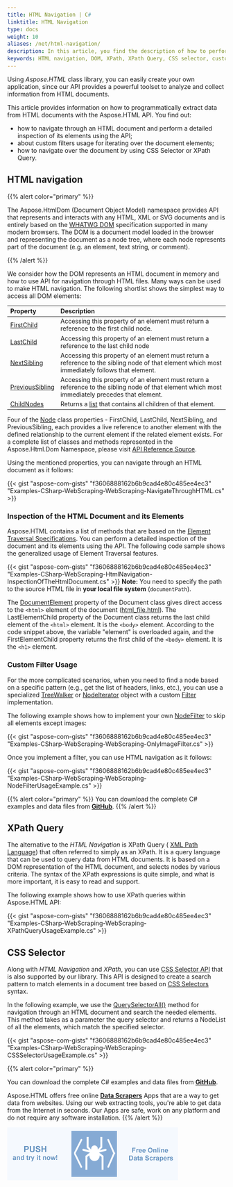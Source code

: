 ```yaml
---
title: HTML Navigation | C#
linktitle: HTML Navigation
type: docs
weight: 10
aliases: /net/html-navigation/
description: In this article, you find the description of how to perform a detailed inspection of the HTML document and its elements using the API, about custom filters usage for iterating over the document elements, how to navigate over the document by using CSS Selector or XPath.
keywords: HTML navigation, DOM, XPath, XPath Query, CSS selector, custom filter, C# example
---
```


<link href="./../../style.css" rel="stylesheet" type="text/css" />

Using *Aspose.HTML* class library, you can easily create your own application, since our API provides a powerful toolset to analyze and collect information from HTML documents.

This article provides information on how to programmatically extract data from HTML documents with the Aspose.HTML API. You find out:
 - how to  navigate through an HTML document and  perform a detailed inspection of its elements using the API;
 - about custom filters usage for iterating over the document elements;
 - how to navigate over the document by using CSS Selector or XPath Query.

## **HTML navigation**

{{% alert color="primary" %}}

The Aspose.HtmlDom (Document Object Model) namespace provides API that represents and interacts with any HTML, XML or SVG documents and is entirely based on the [WHATWG DOM](https://dom.spec.whatwg.org/) specification supported in many modern browsers. The DOM is a document model loaded in the browser and representing the document as a node tree, where each node represents part of the document (e.g. an element, text string, or comment).

{{% /alert %}}  

We consider how the DOM represents an HTML document in memory and how to use API for navigation through HTML files. Many ways can be used to make HTML navigation. The following shortlist shows the simplest way to access all DOM elements:

|**Property**|**Description**|
| :- | :- |
|[FirstChild](https://apireference.aspose.com/net/html/aspose.html.dom/node/properties/firstchild)|Accessing this property of an element must return a reference to the first child node.|
|[LastChild](https://apireference.aspose.com/net/html/aspose.html.dom/node/properties/lastchild)|Accessing this property of an element must return a reference to the last child node|
|[NextSibling](https://apireference.aspose.com/net/html/aspose.html.dom/node/properties/nextsibling)|Accessing this property of an element must return a reference to the sibling node of that element which most immediately follows that element.|
|[PreviousSibling](https://apireference.aspose.com/net/html/aspose.html.dom/node/properties/previoussibling)|Accessing this property of an element must return a reference to the sibling node of that element which most immediately precedes that element.|
|[ChildNodes](https://apireference.aspose.com/net/html/aspose.html.dom/node/properties/childnodes)|Returns a [list](https://apireference.aspose.com/net/html/aspose.html.collections/nodelist) that contains all children of that element.|

Four of the [Node](https://apireference.aspose.com/html/net/aspose.html.dom/node)  class properties - FirstChild, LastChild, NextSibling, and PreviousSibling, each provides a live reference to another element with the defined relationship to the current element if the related element exists. For a complete list of classes and methods represented in the Aspose.Html.Dom Namespace, please visit [API Reference Source](https://apireference.aspose.com/html/net/aspose.html.dom).

Using the mentioned properties, you can navigate through an HTML document as it follows:

{{< gist "aspose-com-gists" "f3606888162b6b9cad4e80c485ee4ec3" "Examples-CSharp-WebScraping-WebScraping-NavigateThroughHTML.cs" >}}

### **Inspection of the HTML Document and its Elements**

Aspose.HTML contains a list of methods that are based on the [Element Traversal Specifications](https://www.w3.org/TR/ElementTraversal/). You can perform a detailed inspection of the document and its elements using the API. The following code sample shows the generalized usage of Element Traversal features.

{{< gist "aspose-com-gists" "f3606888162b6b9cad4e80c485ee4ec3" "Examples-CSharp-WebScraping-HtmlNavigation-InspectionOfTheHtmlDocument.cs" >}}
**Note:** You need to specify the path to the source HTML file in **your local file system** (`documentPath`).

The [DocumentElement](https://apireference.aspose.com/html/net/aspose.html.dom/document/properties/documentelement) property of the Document class gives direct access to the `<html>` element of the document ([html_file.html](https://docs.aspose.com/html/net/web-scraping/html-navigation/html_file.html)). The LastElementChild property of the Document class returns the last child element of the `<html>` element. It is the `<body>` element. According to the code snippet above, the variable "element" is overloaded again, and the FirstElementChild property returns the first child of the `<body>` element. It is the `<h1>` element.

### **Custom Filter Usage**

For the more complicated scenarios, when you need to find a node based on a specific pattern (e.g., get the list of headers, links, etc.), you can use a specialized [TreeWalker](https://apireference.aspose.com/net/html/aspose.html.dom.document/createtreewalker/methods/2) or [NodeIterator](https://apireference.aspose.com/net/html/aspose.html.dom.document/createnodeiterator/methods/2) object with a custom [Filter](https://apireference.aspose.com/net/html/aspose.html.dom.traversal.filters/nodefilter) implementation.

The following example shows how to implement your own [NodeFilter](https://apireference.aspose.com/net/html/aspose.html.dom.traversal.filters/nodefilter) to skip all elements except images:

{{< gist "aspose-com-gists" "f3606888162b6b9cad4e80c485ee4ec3" "Examples-CSharp-WebScraping-WebScraping-OnlyImageFilter.cs" >}}

Once you implement a filter, you can use HTML navigation as it follows:

{{< gist "aspose-com-gists" "f3606888162b6b9cad4e80c485ee4ec3" "Examples-CSharp-WebScraping-WebScraping-NodeFilterUsageExample.cs" >}}

{{% alert color="primary" %}} 
You can download the complete C# examples and data files from [**GitHub**](https://github.com/aspose-html/Aspose.HTML-Documentation/tree/main/content/tests-net). 
{{% /alert %}}  

## **XPath  Query**
The alternative to the *HTML Navigation* is XPath Query ( [XML Path Language](https://www.w3.org/TR/xpath20/)) that often referred to simply as an XPath. It is a query language that can be used to query data from HTML documents. It is based on a DOM representation of the HTML document, and selects nodes by various criteria. The syntax of the XPath expressions is quite simple, and what is more important, it is easy to read and support. 

The following example shows how to use XPath queries within Aspose.HTML API:

{{< gist "aspose-com-gists" "f3606888162b6b9cad4e80c485ee4ec3" "Examples-CSharp-WebScraping-WebScraping-XPathQueryUsageExample.cs" >}}

## **CSS Selector**
Along with *HTML Navigation* and *XPath*, you can use [CSS Selector API](http://www.w3.org/TR/selectors-4/) that is also supported by our library. This API is designed to create a search pattern to match elements in a document tree based on [CSS Selectors](https://www.w3.org/TR/selectors-3/#selectors) syntax.

In the following example, we use the [QuerySelectorAll()](https://apireference.aspose.com/html/net/aspose.html.dom/document/methods/queryselectorall) method for navigation through an HTML document and search the needed elements. This method takes as a parameter the query selector and returns a NodeList of all the elements, which match the specified selector.

{{< gist "aspose-com-gists" "f3606888162b6b9cad4e80c485ee4ec3" "Examples-CSharp-WebScraping-WebScraping-CSSSelectorUsageExample.cs" >}}

{{% alert color="primary" %}} 

You can download the complete C# examples and data files from [**GitHub**](https://github.com/aspose-html/Aspose.HTML-Documentation/tree/main/content/tests-net). 

Aspose.HTML offers free online [**Data Scrapers**](https://products.aspose.app/html/en/scrapers) Apps that are a way to get data from websites. Using our web extracting tools, you're able to get data from the Internet in seconds. Our Apps are safe, work on any platform and do not require any software installation. 
{{% /alert %}}  

<a href="https://products.aspose.app/html/en/scrapers" target="_blank">![Text "Banner Data Scrapers"](./../data-scrapers.png#center)</a> 




